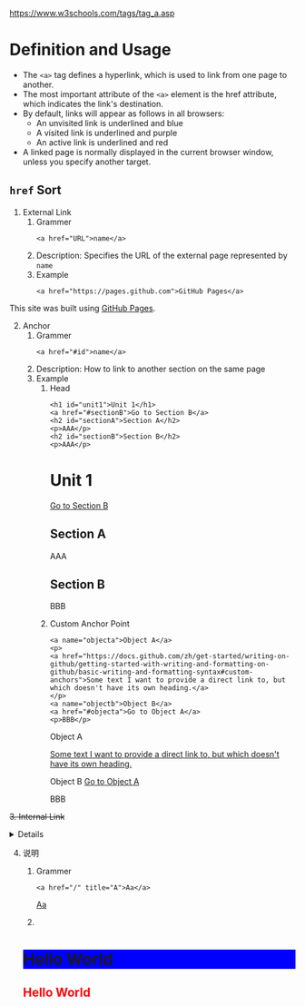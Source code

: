 https://www.w3schools.com/tags/tag_a.asp

# Definition and Usage
- The `<a>` tag defines a hyperlink, which is used to link from one page to another.
- The most important attribute of the `<a>` element is the href attribute, which indicates the link's destination.
- By default, links will appear as follows in all browsers:
  - An unvisited link is underlined and blue
  - A visited link is underlined and purple
  - An active link is underlined and red
- A linked page is normally displayed in the current browser window, unless you specify another target.

## `href` Sort
1. External Link
   1. Grammer
      ```
      <a href="URL">name</a>
      ```
   2. Description:
      Specifies the URL of the external page represented by `name`
   3. Example
      ```
      <a href="https://pages.github.com">GitHub Pages</a>
      ```
This site was built using <a href="https://pages.github.com">GitHub Pages</a>.

2. Anchor
   1. Grammer
      ```
      <a href="#id">name</a>
      ```  
   2. Description:
      How to link to another section on the same page
   3. Example
      1. Head <h>
         ```
         <h1 id="unit1">Unit 1</h1>
         <a href="#sectionB">Go to Section B</a>
         <h2 id="sectionA">Section A</h2>
         <p>AAA</p>
         <h2 id="sectionB">Section B</h2>
         <p>AAA</p>
         ```
         <h1 id="unit1">Unit 1</h1>
         <a href="#sectionB">Go to Section B</a>
         <h2 id="sectionA">Section A</h2>
         <p>AAA</p>
         <h2 id="sectionB">Section B</h2>
         <p>BBB</p>
      2. Custom Anchor Point
         ```
         <a name="objecta">Object A</a>
         <p>
         <a href="https://docs.github.com/zh/get-started/writing-on-github/getting-started-with-writing-and-formatting-on-github/basic-writing-and-formatting-syntax#custom-anchors">Some text I want to provide a direct link to, but which doesn't have its own heading.</a>
         </p>
         <a name="objectb">Object B</a>
         <a href="#objecta">Go to Object A</a>
         <p>BBB</p>
         ```
         <a name="objecta">Object A</a>
         <p>
           <a href="https://docs.github.com/zh/get-started/writing-on-github/getting-started-with-writing-and-formatting-on-github/basic-writing-and-formatting-syntax#custom-anchors">Some text I want to provide a direct link to, but which doesn't have its own heading.</a>
         </p>
         <a name="objectb">Object B</a>
         <a href="#objecta">Go to Object A</a>
         <p>BBB</p>

~~3. Internal Link~~
<details>
  <summary>Details</summary>
  1. Grammer
     ```
     <a href="#/URL">name</a>
     ```
  
  2. Description:
     Specifies the URL of the internal page represented by `name`
</details>

4. 说明
   1. Grammer
      ```
      <a href="/" title="A">Aa</a>
      ```

      <a href="https://google.com" title="Aa">Aa</a>

    3.  












    <html>
      <body>
        <h1 style="background-color:Blue;">Hello World</h1>
        <h2 style="color:Red;">Hello World</h2> 
      </body>
      </html>   


